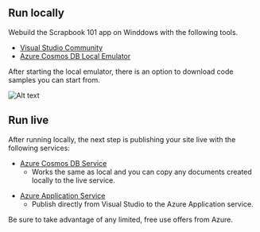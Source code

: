 ## Run locally

Webuild the Scrapbook 101 app on Winddows with the following tools.

* [Visual Studio Community][vsdown]  
* [Azure Cosmos DB Local Emulator][emul]

After starting the local emulator, there is an option to download code samples you can start from.

![Alt text](/images/where-to-get-samples.jpg "Getting samples in Cosmos Local Emulator")

## Run live

After running locally, the next step is  publishing your site live with the following services:

- [Azure Cosmos DB Service][cosmos]
  - Works the same as local and you can copy any documents created locally to the live service.
 
* [Azure Application Service][azapp]
  - Publish directly from Visual Studio to the Azure Application service.

Be sure to take advantage of any limited, free use offers from Azure. 

[vsdown]: https://visualstudio.microsoft.com/downloads/
[emul]: https://docs.microsoft.com/en-us/azure/cosmos-db/local-emulator
[cosmos]: https://azure.microsoft.com/en-us/services/cosmos-db/
[azapp]: https://azure.microsoft.com/en-us/services/app-service/
